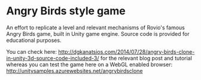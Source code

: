 Angry Birds style game
===============

An effort to replicate a level and relevant mechanisms of Rovio's famous Angry Birds game, built in Unity game engine. Source code is provided for educational purposes.

You can check here: http://dgkanatsios.com/2014/07/28/angry-birds-clone-in-unity-3d-source-code-included-3/ for the relevant blog post and tutorial whereas you can test the game here on a WebGL enabled browser: http://unitysamples.azurewebsites.net/angrybirdsclone
